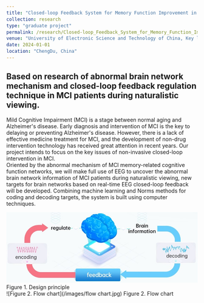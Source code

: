 ```yaml
---
title: "Closed-loop Feedback System for Memory Function Improvement in MCI Patients"
collection: research
type: "graduate project"
permalink: /research/Closed-loop_Feedback_System_for_Memory_Function_Improvement_in_MCI_Patients
venue: "University of Electronic Science and Technology of China, Key laboratory for Neuroinformation of Ministry of Education"
date: 2024-01-01
location: "ChengDu, China"
---
```


Based on research of abnormal brain network mechanism and closed-loop feedback regulation technique in MCI patients during naturalistic viewing.
------

Mild Cognitive Impairment (MCI) is a stage between normal aging and Alzheimer's disease. Early diagnosis and intervention of MCI is the key to delaying or preventing Alzheimer's disease. However, there is a lack of effective medicine treatment for MCI, and the development of non-drug intervention technology has received great attention in recent years. Our project intends to focus on the key issues of non-invasive closed-loop intervention in MCI. <br>
Oriented by the abnormal mechanism of MCI memory-related cognitive function networks, we will make full use of EEG to uncover the abnormal brain network information of MCI patients during naturalistic viewing, new targets for brain networks based on real-time EEG closed-loop feedback will be developed. Combining machine learning and Norms methods for coding and decoding targets, the system is built using computer techniques.<br>

![Figure 1. Design principle](/images/en-de-coding.jpg)
Figure 1. Design principle
<br>
![Figure 2. Flow chart](/images/flow chart.jpg)
Figure 2. Flow chart
